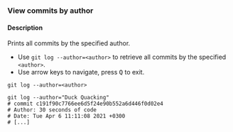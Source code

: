 ### View commits by author

#### Description



Prints all commits by the specified author.

- Use `git log --author=<author>` to retrieve all commits by the specified `<author>`.
- Use arrow keys to navigate, press <kbd>Q</kbd> to exit.

```shell
git log --author=<author>
```

```shell
git log --author="Duck Quacking"
# commit c191f90c7766ee6d5f24e90b552a6d446f0d02e4
# Author: 30 seconds of code
# Date: Tue Apr 6 11:11:08 2021 +0300
# [...]
```
